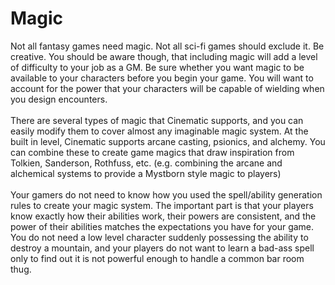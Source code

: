 # Magic

Not all fantasy games need magic. Not all sci-fi games should exclude it. Be creative. You should be aware though, that including magic will add a level of difficulty to your job as a GM. Be sure whether you want magic to be available to your characters before you begin your game. You will want to account for the power that your characters will be capable of wielding when you design encounters.\
\
There are several types of magic that Cinematic supports, and you can easily modify them to cover almost any imaginable magic system. At the built in level, Cinematic supports arcane casting, psionics, and alchemy. You can combine these to create game magics that draw inspiration from Tolkien, Sanderson, Rothfuss, etc. (e.g. combining the arcane and alchemical systems to provide a Mystborn style magic to players)\
\
Your gamers do not need to know how you used the spell/ability generation rules to create your magic system. The important part is that your players know exactly how their abilities work, their powers are consistent, and the power of their abilities matches the expectations you have for your game. You do not need a low level character suddenly possessing the ability to destroy a mountain, and your players do not want to learn a bad-ass spell only to find out it is not powerful enough to handle a common bar room thug.
